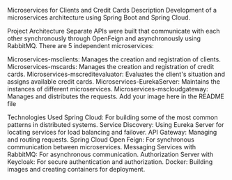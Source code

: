 Microservices for Clients and Credit Cards
Description
Development of a microservices architecture using Spring Boot and Spring Cloud.

Project Architecture
Separate APIs were built that communicate with each other synchronously through OpenFeign and asynchronously using RabbitMQ. There are 5 independent microservices:

Microservices-msclients: Manages the creation and registration of clients.
Microservices-mscards: Manages the creation and registration of credit cards.
Microservices-mscreditevaluator: Evaluates the client's situation and assigns available credit cards.
Microservices-EurekaServer: Maintains the instances of different microservices.
Microservices-mscloudgateway: Manages and distributes the requests.
 Add your image here in the README file

Technologies Used
Spring Cloud: For building some of the most common patterns in distributed systems.
Service Discovery: Using Eureka Server for locating services for load balancing and failover.
API Gateway: Managing and routing requests.
Spring Cloud Open Feign: For synchronous communication between microservices.
Messaging Services with RabbitMQ: For asynchronous communication.
Authorization Server with Keycloak: For secure authentication and authorization.
Docker: Building images and creating containers for deployment.
